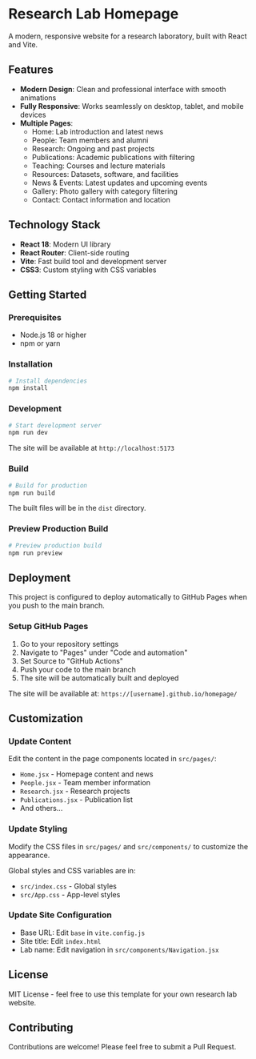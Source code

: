 # Research Lab Homepage

A modern, responsive website for a research laboratory, built with React and Vite.

## Features

- **Modern Design**: Clean and professional interface with smooth animations
- **Fully Responsive**: Works seamlessly on desktop, tablet, and mobile devices
- **Multiple Pages**:
  - Home: Lab introduction and latest news
  - People: Team members and alumni
  - Research: Ongoing and past projects
  - Publications: Academic publications with filtering
  - Teaching: Courses and lecture materials
  - Resources: Datasets, software, and facilities
  - News & Events: Latest updates and upcoming events
  - Gallery: Photo gallery with category filtering
  - Contact: Contact information and location

## Technology Stack

- **React 18**: Modern UI library
- **React Router**: Client-side routing
- **Vite**: Fast build tool and development server
- **CSS3**: Custom styling with CSS variables

## Getting Started

### Prerequisites

- Node.js 18 or higher
- npm or yarn

### Installation

```bash
# Install dependencies
npm install
```

### Development

```bash
# Start development server
npm run dev
```

The site will be available at `http://localhost:5173`

### Build

```bash
# Build for production
npm run build
```

The built files will be in the `dist` directory.

### Preview Production Build

```bash
# Preview production build
npm run preview
```

## Deployment

This project is configured to deploy automatically to GitHub Pages when you push to the main branch.

### Setup GitHub Pages

1. Go to your repository settings
2. Navigate to "Pages" under "Code and automation"
3. Set Source to "GitHub Actions"
4. Push your code to the main branch
5. The site will be automatically built and deployed

The site will be available at: `https://[username].github.io/homepage/`

## Customization

### Update Content

Edit the content in the page components located in `src/pages/`:
- `Home.jsx` - Homepage content and news
- `People.jsx` - Team member information
- `Research.jsx` - Research projects
- `Publications.jsx` - Publication list
- And others...

### Update Styling

Modify the CSS files in `src/pages/` and `src/components/` to customize the appearance.

Global styles and CSS variables are in:
- `src/index.css` - Global styles
- `src/App.css` - App-level styles

### Update Site Configuration

- Base URL: Edit `base` in `vite.config.js`
- Site title: Edit `index.html`
- Lab name: Edit navigation in `src/components/Navigation.jsx`

## License

MIT License - feel free to use this template for your own research lab website.

## Contributing

Contributions are welcome! Please feel free to submit a Pull Request.

